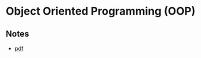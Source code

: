 # Object Oriented Programming (OOP)

## Notes

- [pdf](https://github.com/fahadraisfahad/Notes/blob/main/OOP/Interview%20OOP%20Q%20and%20A.pdf)


